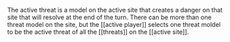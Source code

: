 The active threat is a model on the active site that creates a danger on that site that will resolve at the end of the turn. There can be more than one threat model on the site, but the [[active player]] selects one threat moldel to be the active threat of all the [[threats]] on the [[active site]]. 